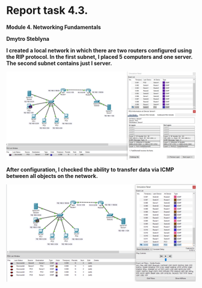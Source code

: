 # Report task 4.3.

**Module 4. Networking Fundamentals**

**Dmytro Steblyna**

**I created a local network in which there are two routers configured using the RIP protocol. In the first subnet, I placed 5 computers and one server. The second subnet contains just I server.**

<p><img src="screenshots/1.png" width="900"/></p>

**After configuration, I checked the ability to transfer data via ICMP between all objects on the network.**

<p><img src="screenshots/2.png" width="900"/></p>
